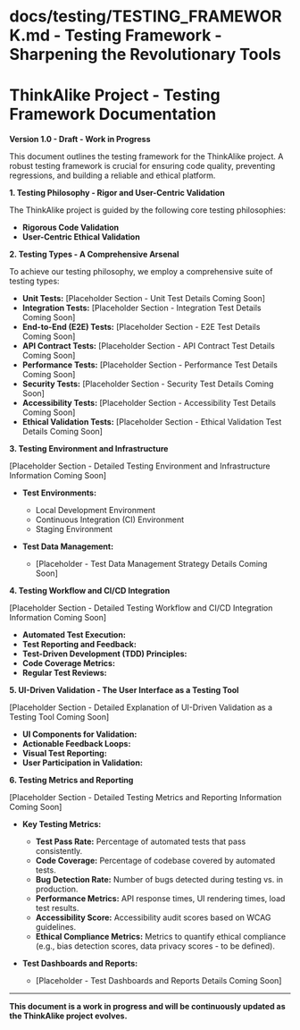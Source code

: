 # docs/testing/TESTING_FRAMEWORK.md - Testing Framework - Sharpening the Revolutionary Tools

# ThinkAlike Project - Testing Framework Documentation

**Version 1.0 - Draft - Work in Progress**

This document outlines the testing framework for the ThinkAlike project. A robust testing framework is crucial for ensuring code quality, preventing regressions, and building a reliable and ethical platform.

**1. Testing Philosophy - Rigor and User-Centric Validation**

The ThinkAlike project is guided by the following core testing philosophies:

*   **Rigorous Code Validation**
*   **User-Centric Ethical Validation**

**2. Testing Types - A Comprehensive Arsenal**

To achieve our testing philosophy, we employ a comprehensive suite of testing types:

*   **Unit Tests:** [Placeholder Section - Unit Test Details Coming Soon]
*   **Integration Tests:** [Placeholder Section - Integration Test Details Coming Soon]
*   **End-to-End (E2E) Tests:** [Placeholder Section - E2E Test Details Coming Soon]
*   **API Contract Tests:** [Placeholder Section - API Contract Test Details Coming Soon]
*   **Performance Tests:** [Placeholder Section - Performance Test Details Coming Soon]
*   **Security Tests:** [Placeholder Section - Security Test Details Coming Soon]
*   **Accessibility Tests:** [Placeholder Section - Accessibility Test Details Coming Soon]
*   **Ethical Validation Tests:** [Placeholder Section - Ethical Validation Test Details Coming Soon]

**3. Testing Environment and Infrastructure**

[Placeholder Section - Detailed Testing Environment and Infrastructure Information Coming Soon]

*   **Test Environments:**
    *   Local Development Environment
    *   Continuous Integration (CI) Environment
    *   Staging Environment

*   **Test Data Management:**
    *   [Placeholder - Test Data Management Strategy Details Coming Soon]

**4. Testing Workflow and CI/CD Integration**

[Placeholder Section - Detailed Testing Workflow and CI/CD Integration Information Coming Soon]

*   **Automated Test Execution:**
*   **Test Reporting and Feedback:**
*   **Test-Driven Development (TDD) Principles:**
*   **Code Coverage Metrics:**
*   **Regular Test Reviews:**

**5. UI-Driven Validation - The User Interface as a Testing Tool**

[Placeholder Section - Detailed Explanation of UI-Driven Validation as a Testing Tool Coming Soon]

*   **UI Components for Validation:**
*   **Actionable Feedback Loops:**
*   **Visual Test Reporting:**
*   **User Participation in Validation:**

**6. Testing Metrics and Reporting**

[Placeholder Section - Detailed Testing Metrics and Reporting Information Coming Soon]

*   **Key Testing Metrics:**
    *   **Test Pass Rate:** Percentage of automated tests that pass consistently.
    *   **Code Coverage:** Percentage of codebase covered by automated tests.
    *   **Bug Detection Rate:** Number of bugs detected during testing vs. in production.
    *   **Performance Metrics:** API response times, UI rendering times, load test results.
    *   **Accessibility Score:** Accessibility audit scores based on WCAG guidelines.
    *   **Ethical Compliance Metrics:** Metrics to quantify ethical compliance (e.g., bias detection scores, data privacy scores - to be defined).

*   **Test Dashboards and Reports:**
    *   [Placeholder - Test Dashboards and Reports Details Coming Soon]

---

**This document is a work in progress and will be continuously updated as the ThinkAlike project evolves.**
